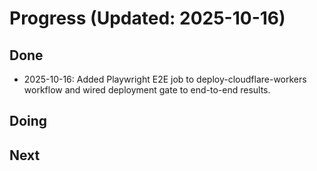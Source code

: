 # Progress (Updated: 2025-10-16)

## Done

- 2025-10-16: Added Playwright E2E job to deploy-cloudflare-workers workflow and wired deployment gate to end-to-end results.

## Doing



## Next


